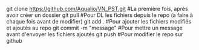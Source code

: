 git clone https://github.com/Aqualio/VN_PST.git #La première fois, après avoir créer un dossier
git pull                                        #Pour DL les fichiers depuis le repo (à faire à chaque fois avant de modifier)
git add .                                       #Pour ajouter les fichiers modifiés et ajoutés au repo
git commit -m "message"                         #Pour mettre un message avant d'envoyer les fichiers ajoutés
git push                                        #Pour modifier le repo sur github